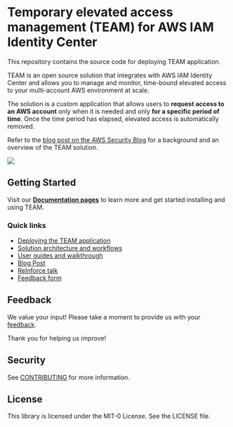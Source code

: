 # Temporary elevated access management (TEAM) for AWS IAM Identity Center
This repository contains the source code for deploying TEAM application.

TEAM is an open source solution that integrates with AWS IAM Identity Center and allows you to manage and monitor, time-bound elevated access to your multi-account AWS environment at scale.

The solution is a custom application that allows users to **request access to an AWS account** only when it is needed and only **for a specific period of time**. Once the time period has elapsed, elevated access is automatically removed.

Refer to the [blog post on the AWS Security Blog](https://aws.amazon.com/blogs/security/temporary-elevated-access-management-with-iam-identity-center/) for a background and an overview of the TEAM solution.

![](docs/docs/assets/images/home_page.png)
## Getting Started
Visit our **[Documentation pages](https://aws-samples.github.io/iam-identity-center-team/)** to learn more and get started installing and using TEAM.

### Quick links
- [Deploying the TEAM application](https://aws-samples.github.io/iam-identity-center-team/docs/deployment/)
- [Solution architecture and workflows](https://aws-samples.github.io/iam-identity-center-team/docs/overview/)
- [User guides and walkthrough](https://aws-samples.github.io/iam-identity-center-team/docs/guides/)
- [Blog Post](https://aws.amazon.com/blogs/security/temporary-elevated-access-management-with-iam-identity-center/)
- [ReInforce talk](https://www.youtube.com/watch?v=a1Na2G7TTQ0)
- [Feedback form](https://www.pulse.aws/survey/PZDTVK85)

## Feedback

We value your input! Please take a moment to provide us with your [feedback](https://www.pulse.aws/survey/PZDTVK85).

Thank you for helping us improve!
## Security

See [CONTRIBUTING](CONTRIBUTING.md#security-issue-notifications) for more information.

## License

This library is licensed under the MIT-0 License. See the LICENSE file.
